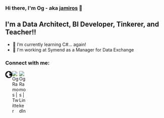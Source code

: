 ### Hi there, I'm Og - aka [jamiros][website] 👋

## I'm a Data Architect, BI Developer, Tinkerer, and Teacher!!

- 🌱 I’m currently learning C#... again!
- 💼 I'm working at Symend as a Manager for Data Exchange

### Connect with me:

[<img align="left" style="color: white;" alt="ogramos.com" width="22px" src="https://raw.githubusercontent.com/iconic/open-iconic/master/svg/globe.svg" />][website]
[<img align="left" alt="Og Ramos | Twitter" width="22px" src="https://cdn.jsdelivr.net/npm/simple-icons@v3/icons/twitter.svg" />][twitter]
[<img align="left" alt="Og Ramos | LinkedIn" width="22px" src="https://cdn.jsdelivr.net/npm/simple-icons@v3/icons/linkedin.svg" />][linkedin]

<br />



[website]: http://ogramos.com
[course]: http://vsCodeHero.com
[twitter]: https://twitter.com/jamiros
[linkedin]: https://linkedin.com/in/ogramos
